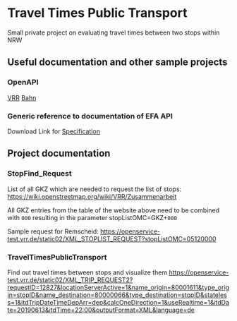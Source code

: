 # Travel Times Public Transport

Small private project on evaluating travel times between two stops within NRW

## Useful documentation and other sample projects

### OpenAPI

[VRR](https://www.vrr.de/de/service/opendataportal/)
[Bahn]()

### Generic reference to documentation of EFA API

Download Link for [Specification](https://wolke.vrr.de/node_share_links/448?token=a6404017-ade6-4d38-886b-df349f552349)

## Project documentation

### StopFind_Request

List of all GKZ which are needed to request the list of stops:
https://wiki.openstreetmap.org/wiki/VRR/Zusammenarbeit

All GKZ entries from the table of the website above need to be combined with `000` resulting in the parameter stopListOMC=GKZ+`000`

Sample request for Remscheid: https://openservice-test.vrr.de/static02/XML_STOPLIST_REQUEST?stopListOMC=05120000

### TravelTimesPublicTransport
Find out travel times between stops and visualize them
https://openservice-test.vrr.de/static02/XML_TRIP_REQUEST2?requestID=12827&locationServerActive=1&name_origin=80001611&type_origin=stopID&name_destination=80000066&type_destination=stopID&stateless=1&itdTripDateTimeDepArr=dep&calcOneDirection=1&useRealtime=1&itdDate=20190613&itdTime=22:00&outputFormat=XML&language=de

